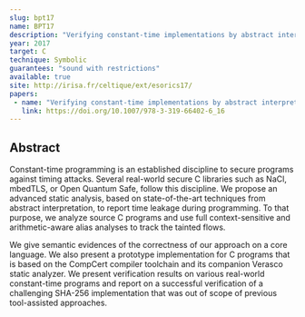 ```yaml
---
slug: bpt17
name: BPT17
description: "Verifying constant-time implementations by abstract interpretation"
year: 2017
target: C
technique: Symbolic
guarantees: "sound with restrictions"
available: true
site: http://irisa.fr/celtique/ext/esorics17/
papers:
 - name: "Verifying constant-time implementations by abstract interpretation"
   link: https://doi.org/10.1007/978-3-319-66402-6_16
---
```


## Abstract

Constant-time programming is an established discipline to secure programs against
timing attacks. Several real-world secure C libraries such as NaCl, mbedTLS, or
Open Quantum Safe, follow this discipline. We propose an advanced static analysis,
based on state-of-the-art techniques from abstract interpretation, to report time
leakage during programming. To that purpose, we analyze source C programs and use
full context-sensitive and arithmetic-aware alias analyses to track the tainted flows.

We give semantic evidences of the correctness of our approach on a core language.
We also present a prototype implementation for C programs that is based on the
CompCert compiler toolchain and its companion Verasco static analyzer. We present
verification results on various real-world constant-time programs and report on a
successful verification of a challenging SHA-256 implementation that was out of
scope of previous tool-assisted approaches.
